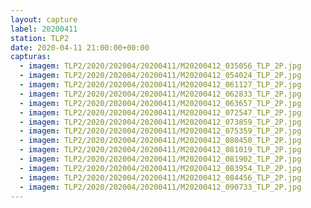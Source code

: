 ```yaml
---
layout: capture
label: 20200411
station: TLP2
date: 2020-04-11 21:00:00+00:00
capturas:
  - imagem: TLP2/2020/202004/20200411/M20200412_035056_TLP_2P.jpg
  - imagem: TLP2/2020/202004/20200411/M20200412_054024_TLP_2P.jpg
  - imagem: TLP2/2020/202004/20200411/M20200412_061127_TLP_2P.jpg
  - imagem: TLP2/2020/202004/20200411/M20200412_062833_TLP_2P.jpg
  - imagem: TLP2/2020/202004/20200411/M20200412_063657_TLP_2P.jpg
  - imagem: TLP2/2020/202004/20200411/M20200412_072547_TLP_2P.jpg
  - imagem: TLP2/2020/202004/20200411/M20200412_073859_TLP_2P.jpg
  - imagem: TLP2/2020/202004/20200411/M20200412_075359_TLP_2P.jpg
  - imagem: TLP2/2020/202004/20200411/M20200412_080450_TLP_2P.jpg
  - imagem: TLP2/2020/202004/20200411/M20200412_081019_TLP_2P.jpg
  - imagem: TLP2/2020/202004/20200411/M20200412_081902_TLP_2P.jpg
  - imagem: TLP2/2020/202004/20200411/M20200412_083954_TLP_2P.jpg
  - imagem: TLP2/2020/202004/20200411/M20200412_084456_TLP_2P.jpg
  - imagem: TLP2/2020/202004/20200411/M20200412_090733_TLP_2P.jpg
---
```

